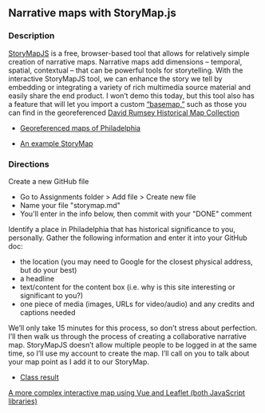 ## Narrative maps with StoryMap.js

### Description 
[StoryMapJS](https://storymap.knightlab.com/) is a free, browser-based tool that allows for relatively simple creation of narrative maps. Narrative maps add dimensions – temporal, spatial, contextual – that can be powerful tools for storytelling. With the interactive StoryMapJS tool, we can enhance the story we tell by embedding or integrating a variety of rich multimedia source material and easily share the end product. I won’t demo this today, but this tool also has a feature that will let you import a custom [“basemap,”](https://guides.library.ucsc.edu/DS/Resources/StoryMapsBasemap) such as those you can find in the georeferenced [David Rumsey Historical Map Collection](https://www.davidrumsey.com/view/georeferenced-maps)

- [Georeferenced maps of Philadelphia](https://www.philageohistory.org/geohistory/)

- [An example StoryMap](https://storymap.knightlab.com/)

### Directions
Create a new GitHub file
- Go to Assignments folder > Add file > Create new file
- Name your file "storymap.md"
- You'll enter in the info below, then commit with your "DONE" comment

Identify a place in Philadelphia that has historical significance to you, personally. Gather the following information and enter it into your GitHub doc:

- the location (you may need to Google for the closest physical address, but do your best) 
- a headline
- text/content for the content box (i.e. why is this site interesting or significant to you?)
- one piece of media (images, URLs for video/audio) and any credits and captions needed

We’ll only take 15 minutes for this process, so don’t stress about perfection. I’ll then walk us through the process of creating a collaborative narrative map. StoryMapJS doesn’t allow multiple people to be logged in at the same time, so I’ll use my account to create the map. I’ll call on you to talk about your map point as I add it to our StoryMap.

- [Class result](https://uploads.knightlab.com/storymapjs/340c8795ce2ee5f02c908fa1f83d64dc/wild-n-crazy-electric-boogaloo/index.html)


[A more complex interactive map using Vue and Leaflet (both JavaScript libraries)](https://travishorn.com/interactive-maps-with-vue-leaflet-5430527353c8)
